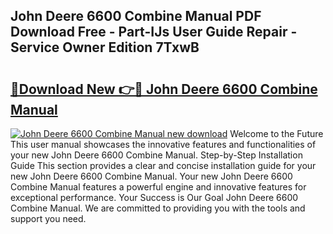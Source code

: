 ## John Deere 6600 Combine Manual PDF Download Free - Part-IJs User Guide Repair - Service Owner Edition 7TxwB

# <h2><a href="http://bc94513.oget.top/?id=John+Deere+6600+Combine+Manual">🔗Download New 👉🔴 John Deere 6600 Combine Manual</a></h2>

[![John Deere 6600 Combine Manual new download](https://i.imgur.com/5g1atiW.png)](http://bc94513.oget.top/?id=John+Deere+6600+Combine+Manual)
Welcome to the Future This user manual showcases the innovative features and functionalities of your new John Deere 6600 Combine Manual. Step-by-Step Installation Guide This section provides a clear and concise installation guide for your new John Deere 6600 Combine Manual. Your new John Deere 6600 Combine Manual features a powerful engine and innovative features for exceptional performance. Your Success is Our Goal John Deere 6600 Combine Manual. We are committed to providing you with the tools and support you need.
